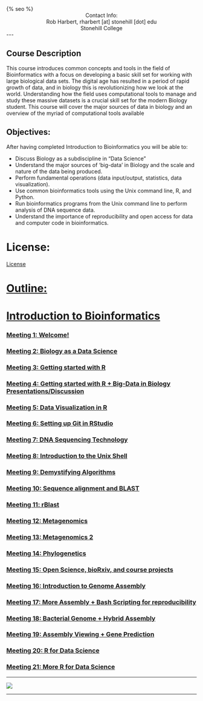 <html>
  <head>
    {% seo %}
  </head>
</html>

<center>
Contact Info:<br>
Rob Harbert, 
rharbert [at] stonehill [dot] edu <br>
Stonehill College <br>
</center>
---

## Course Description

This course introduces common concepts and tools in the field of Bioinformatics with a focus on developing a basic skill set for working with large biological data sets. The digital age has resulted in a period of rapid growth of data, and in biology this is revolutionizing how we look at the world. Understanding how the field uses computational tools to manage and study these massive datasets is a crucial skill set for the modern Biology student. This course will cover the major sources of data in biology and an overview of the myriad of computational tools available

## Objectives:
After having completed Introduction to Bioinformatics you will be able to:
+ Discuss Biology as a subdiscipline in “Data Science”
+ Understand the major sources of ‘big-data’ in Biology and the scale and nature of the data being produced.
+ Perform fundamental operations (data input/output, statistics, data visualization).
+ Use common bioinformatics tools using the Unix command line, R, and Python.
+ Run bioinformatics programs from the Unix command line to perform analysis of DNA sequence data.
+ Understand the importance of reproducibility and open access for data and computer code in bioinformatics.

# License: 

<a href = "https://github.com/rsh249/bioinformatics/blob/master/LICENSE.md"> License


# Outline:

# Introduction to Bioinformatics

### <a href='./welcome.html'> Meeting 1: Welcome!

### <a href='./bio_data_sci.html'> Meeting 2: Biology as a Data Science

### <a href='./R_lab.html'> Meeting 3: Getting started with R

### <a href='./R_Lab2.html'> Meeting 4: Getting started with R + Big-Data in Biology Presentations/Discussion

### <a href='./R_datavis.html'> Meeting 5: Data Visualization in R

### Meeting 6: Setting up Git in RStudio

### <a href='./dna_seq.html'> Meeting 7: DNA Sequencing Technology

### <a href='./unix_shell.html'> Meeting 8: Introduction to the Unix Shell

### <a href='./algorithms.html'> Meeting 9: Demystifying Algorithms

### <a href='./blast.html'> Meeting 10: Sequence alignment and BLAST

### <a href='./rBlast.html'> Meeting 11: rBlast

### <a href='./metagenomics.html'> Meeting 12: Metagenomics

### <a href='./metagenomics2.html'> Meeting 13: Metagenomics 2

### <a href='./mphylo.html'> Meeting 14: Phylogenetics

### <a href='./opensci.html'> Meeting 15: Open Science, bioRxiv, and course projects

<!---- ### <a href='./software.html'> Meeting 16: Managing Bioinformatics software with R and Anaconda ---->

### <a href='./assembly.html'> Meeting 16: Introduction to Genome Assembly

### <a href='./assembly2.html'> Meeting 17: More Assembly + Bash Scripting for reproducibility

### <a href='./assembly3.html'> Meeting 18: Bacterial Genome + Hybrid Assembly

### <a href='./assembly4.html'> Meeting 19: Assembly Viewing + Gene Prediction

### Meeting 20: R for Data Science

### Meeting 21: More R for Data Science
 
<!---- ### <a href='./dplyr.html'> Meeting 20: R and Data Manipulation with 'dplyr'

### <a href='./spatial.html'> Meeting 22: R for geospatial analysis (or R as GIS)

### <a href='./primary_biodiv.html'> Meeting 23: GBIF and geographic point-locality data

### <a href='./hpc_access.html'> Lab 7A: HPC Access

### <a href='./spatial_bias.html'> Lab 7B: Spatial Sampling Bias

### <a href='./ENMeval.html'> Meeting 19: ENMeval for SDM training

### <a href='./ENM2HPC.html'> Meeting 20: SDM on HPC

### <a href='./HPC_troubleshoot_lab.html'> Lab 8: Scaling up ENM on HPC

### <a href='./ENM_future_vis.html'> Meeting 21: Visualize ENM output

### "Big-Data" in Biology Presentations/Discussion

### <a href='./R_basics.html'> Introduction to R (part 1/n)

### <a href='./parallel.html'> Intro to Computing 

### <a href='./ggplot.html'> Graphics in R

### <a href='./dna_seq.html'> DNA Sequencing Tech

### <a href='./unix_shell.html'> Unix command line tools

# Working with DNA sequence data

### <a href='./blast.html'> Alignment and BLAST 

### <a href='./blast2.html'> BLAST Continued

# Inferring Evolution

### <a href='./msa.html'> Multiple Sequence Alignment

### <a href='./bash_script.html'> Introduction to bash scripting

### <a href='https://github.com/rsh249/bioinformatics/raw/master/files/BIO200A_MIDTERM_EXAM.docx'> Midterm Exam

### <a href='./phylogenetics.html'> Phylogenetic tree building

### <a href='./phylogenetics2.html'> Phylogenetics II

### <a href='./phylo3.html'> Phylogenetics III: Bootstraps

# Open Science + Course Projects

### <a href='./opensci.html'> Open Science, bioRxiv, and course projects **Not covered during lecture**

### <a href='./git.html'> Working with Git

# Genomes

### Getting Set Up: <a href = './conda.html'> Package Management with Conda

### <a href = './shortread.html'> Read mapping, finding variants, and viewing genome alignments.

### Wrap-up <a href = './genome_wrapup.html'> Generating a consensus genome from mapped reads.


# Ecological Modeling

### <a href = './spatial.html'> Geospatial data in R

### <a href = './primary_biodiv.html'> Primary Biodiversity Data (GBIF) and mapping

### <a href = './ENMeval.html'> Maxent and ENMevaluate


# Catching up with Python

### <a href = './python1.html'> Python Workshop Part 1

### <a href = './python2.html'> Python Workshop Part 2 


# Projects

### Peer consulting day

### Presentation Days

--->




---

<image src='images/worldmap2.png'></image>

---





